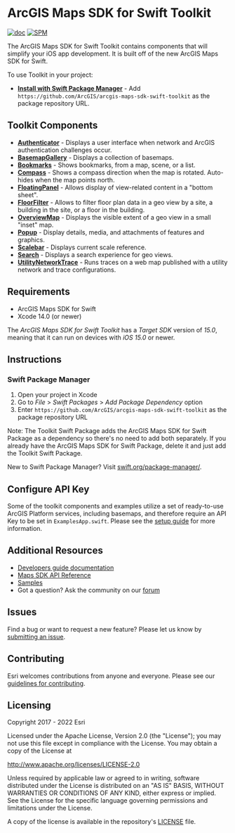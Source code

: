 # ArcGIS Maps SDK for Swift Toolkit

[![doc](https://img.shields.io/badge/Doc-purple)](Documentation)  [![SPM](https://img.shields.io/badge/SPM-compatible-4BC51D.svg?style=flat)](https://github.com/apple/swift-package-manager/)

The ArcGIS Maps SDK for Swift Toolkit contains components that will simplify your iOS app development.  It is built off of the new ArcGIS Maps SDK for Swift.

To use Toolkit in your project:

* **[Install with Swift Package Manager](#swift-package-manager)** - Add `https://github.com/ArcGIS/arcgis-maps-sdk-swift-toolkit` as the package repository URL.

## Toolkit Components

* **[Authenticator](Documentation/Authenticator)** - Displays a user interface when network and ArcGIS authentication challenges occur.
* **[BasemapGallery](Documentation/BasemapGallery)** - Displays a collection of basemaps.
* **[Bookmarks](Documentation/Bookmarks)** - Shows bookmarks, from a map, scene, or a list.
* **[Compass](Documentation/Compass)** - Shows a compass direction when the map is rotated. Auto-hides when the map points north.
* **[FloatingPanel](Documentation/FloatingPanel)** - Allows display of view-related content in a "bottom sheet". 
* **[FloorFilter](Documentation/FloorFilter)** - Allows to filter floor plan data in a geo view by a site, a building in the site, or a floor in the building. 
* **[OverviewMap](Documentation/OverviewMap)** - Displays the visible extent of a geo view in a small "inset" map.
* **[Popup](Documentation/Popup)** - Display details, media, and attachments of features and graphics.
* **[Scalebar](Documentation/Scalebar)** - Displays current scale reference.
* **[Search](Documentation/Search)** - Displays a search experience for geo views.
* **[UtilityNetworkTrace](Documentation/UtilityNetworkTrace)** - Runs traces on a web map published with a utility network and trace configurations.

## Requirements
* ArcGIS Maps SDK for Swift
* Xcode 14.0 (or newer)

The *ArcGIS Maps SDK for Swift Toolkit* has a *Target SDK* version of *15.0*, meaning that it can run on devices with *iOS 15.0* or newer.

## Instructions

### Swift Package Manager

 1. Open your project in Xcode
 2. Go to *File* > *Swift Packages* > *Add Package Dependency* option 
 3. Enter `https://github.com/ArcGIS/arcgis-maps-sdk-swift-toolkit` as the package repository URL
 
 Note: The Toolkit Swift Package adds the ArcGIS Maps SDK for Swift Package as a dependency so there's no need to add both separately. If you already have the ArcGIS Maps SDK for Swift Package, delete it and just add the Toolkit Swift Package. 

 New to Swift Package Manager? Visit [swift.org/package-manager/](https://swift.org/package-manager/).

## Configure API Key

Some of the toolkit components and examples utilize a set of ready-to-use ArcGIS Platform services, including basemaps, and therefore require an API Key to be set in `ExamplesApp.swift`. Please see the [setup guide](https://developers.arcgis.com/documentation/) for more information.

## Additional Resources

* [Developers guide documentation](https://developers.arcgis.com/ios)
* [Maps SDK API Reference](https://developers.arcgis.com/ios/api-reference)
* [Samples](https://github.com/ArcGIS/arcgis-maps-sdk-swift-samples)
* Got a question? Ask the community on our [forum](http://geonet.esri.com/community/developers/native-app-developers/arcgis-runtime-sdk-for-ios)

## Issues

Find a bug or want to request a new feature?  Please let us know by [submitting an issue](https://github.com/ArcGIS/arcgis-maps-sdk-swift-toolkit/issues/new).

## Contributing

Esri welcomes contributions from anyone and everyone. Please see our [guidelines for contributing](https://github.com/esri/contributing).

## Licensing
Copyright 2017 - 2022 Esri

Licensed under the Apache License, Version 2.0 (the "License");
you may not use this file except in compliance with the License.
You may obtain a copy of the License at

   http://www.apache.org/licenses/LICENSE-2.0

Unless required by applicable law or agreed to in writing, software
distributed under the License is distributed on an "AS IS" BASIS,
WITHOUT WARRANTIES OR CONDITIONS OF ANY KIND, either express or implied.
See the License for the specific language governing permissions and
limitations under the License.

A copy of the license is available in the repository's [LICENSE]( /LICENSE) file.
